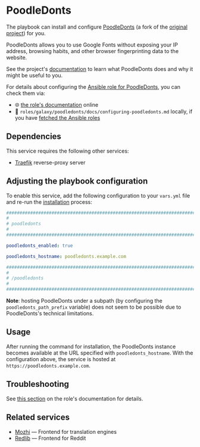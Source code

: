 <!--
SPDX-FileCopyrightText: 2020 - 2024 MDAD project contributors
SPDX-FileCopyrightText: 2020 - 2024 Slavi Pantaleev
SPDX-FileCopyrightText: 2020 Aaron Raimist
SPDX-FileCopyrightText: 2020 Chris van Dijk
SPDX-FileCopyrightText: 2020 Dominik Zajac
SPDX-FileCopyrightText: 2020 Mickaël Cornière
SPDX-FileCopyrightText: 2022 François Darveau
SPDX-FileCopyrightText: 2022 Julian Foad
SPDX-FileCopyrightText: 2022 Warren Bailey
SPDX-FileCopyrightText: 2023 Antonis Christofides
SPDX-FileCopyrightText: 2023 Felix Stupp
SPDX-FileCopyrightText: 2023 Julian-Samuel Gebühr
SPDX-FileCopyrightText: 2023 Pierre 'McFly' Marty
SPDX-FileCopyrightText: 2024 - 2025 Suguru Hirahara

SPDX-License-Identifier: AGPL-3.0-or-later
-->

# PoodleDonts

The playbook can install and configure [PoodleDonts](https://app.radicle.xyz/nodes/seed.radicle.garden/rad%3Az4JAZNsXXS8yVoW8NuvAgNEHfbgTc) (a fork of the [original project](https://git.private.coffee/PrivateCoffee/poodledonts)) for you.

PoodleDonts allows you to use Google Fonts without exposing your IP address, browsing habits, and other browser fingerprinting data to the website.

See the project's [documentation](https://app.radicle.xyz/nodes/seed.radicle.garden/rad%3Az4JAZNsXXS8yVoW8NuvAgNEHfbgTc/src/branch/main/README.md) to learn what PoodleDonts does and why it might be useful to you.

For details about configuring the [Ansible role for PoodleDonts](https://codeberg.org/acioustick/ansible-role-poodledonts), you can check them via:
- 🌐 [the role's documentation](https://codeberg.org/acioustick/ansible-role-poodledonts/src/branch/master/docs/configuring-poodledonts.md) online
- 📁 `roles/galaxy/poodledonts/docs/configuring-poodledonts.md` locally, if you have [fetched the Ansible roles](../installing.md)

## Dependencies

This service requires the following other services:

- [Traefik](traefik.md) reverse-proxy server

## Adjusting the playbook configuration

To enable this service, add the following configuration to your `vars.yml` file and re-run the [installation](../installing.md) process:

```yaml
########################################################################
#                                                                      #
# poodledonts                                                          #
#                                                                      #
########################################################################

poodledonts_enabled: true

poodledonts_hostname: poodledonts.example.com

########################################################################
#                                                                      #
# /poodledonts                                                         #
#                                                                      #
########################################################################
```

**Note**: hosting PoodleDonts under a subpath (by configuring the `poodledonts_path_prefix` variable) does not seem to be possible due to PoodleDonts's technical limitations.

## Usage

After running the command for installation, the PoodleDonts instance becomes available at the URL specified with `poodledonts_hostname`. With the configuration above, the service is hosted at `https://poodledonts.example.com`.

## Troubleshooting

See [this section](https://codeberg.org/acioustick/ansible-role-poodledonts/src/branch/master/docs/configuring-poodledonts.md#troubleshooting) on the role's documentation for details.

## Related services

- [Mozhi](mozhi.md) — Frontend for translation engines
- [Redlib](redlib.md) — Frontend for Reddit
